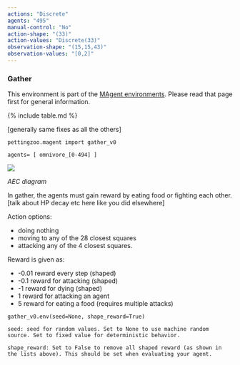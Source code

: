```yaml
---
actions: "Discrete"
agents: "495"
manual-control: "No"
action-shape: "(33)"
action-values: "Discrete(33)"
observation-shape: "(15,15,43)"
observation-values: "[0,2]"
---
```


### Gather

This environment is part of the [MAgent environments](../magent). Please read that page first for general information.

{% include table.md %}

[generally same fixes as all the others]


`pettingzoo.magent import gather_v0`

`agents= [ omnivore_[0-494] ]`

![](magent_gather.gif)

*AEC diagram*

In gather, the agents must gain reward by eating food or fighting each other. [talk about HP decay etc here like you did elsewhere]

Action options:

* doing nothing
* moving to any of the 28 closest squares
* attacking any of the 4 closest squares.

Reward is given as:

* -0.01 reward every step (shaped)
* -0.1 reward for attacking (shaped)
* -1 reward for dying (shaped)
* 1 reward for attacking an agent
* 5 reward for eating a food (requires multiple attacks)

```
gather_v0.env(seed=None, shape_reward=True)
```

```
seed: seed for random values. Set to None to use machine random source. Set to fixed value for deterministic behavior.

shape_reward: Set to False to remove all shaped reward (as shown in the lists above). This should be set when evaluating your agent.
```
